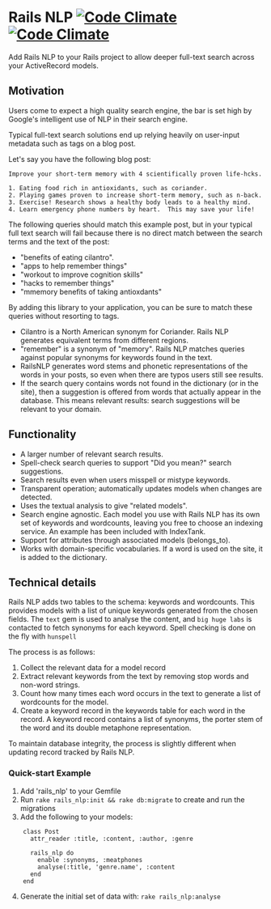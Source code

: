 Rails NLP [![Code Climate](https://codeclimate.com/github/hale/rails_nlp.png)](https://codeclimate.com/github/hale/rails_nlp) [![Code Climate](https://codeclimate.com/github/hale/rails_nlp/coverage.png)](https://codeclimate.com/github/hale/rails_nlp)
===

Add Rails NLP to your Rails project to allow deeper full-text search across
your ActiveRecord models.

## Motivation

Users come to expect a high quality search engine, the bar is
set high by Google's intelligent use of NLP in their search engine.

Typical full-text search solutions end up relying heavily on user-input metadata
such as tags on a blog post.  

Let's say you have the following blog post:

    Improve your short-term memory with 4 scientifically proven life-hcks.

    1. Eating food rich in antioxidants, such as coriander.
    2. Playing games proven to increase short-term memory, such as n-back.
    3. Exercise! Research shows a healthy body leads to a healthy mind.
    4. Learn emergency phone numbers by heart.  This may save your life!

The following queries should match this example post, but in your typical
full text search will fail because there is no direct match between the search
terms and the text of the post:

* "benefits of eating cilantro".
* "apps to help remember things"
* "workout to improve cognition skills"
* "hacks to remember things"
* "mmemory benefits of taking antioxdants"

By adding this library to your application, you can be sure to match these
queries without resorting to tags.

* Cilantro is a North American synonym for Coriander.  Rails NLP generates
  equivalent terms from different regions.
* "remember" is a synonym of "memory".  Rails NLP matches queries against
  popular synonyms for keywords found in the text.
* RailsNLP generates word stems and phonetic representations of the words in
  your posts, so even when there are typos users still see results.
* If the search query contains words not found in the dictionary (or in the
  site), then a suggestion is offered from words that actually appear in the
  database.  This means relevant results: search suggestions will be relevant to
  your domain.

## Functionality

* A larger number of relevant search results.
* Spell-check search queries to support "Did you mean?" search suggestions.
* Search results even when users misspell or mistype keywords.
* Transparent operation; automatically updates models when changes are detected.
* Uses the textual analysis to give "related models".
* Search engine agnostic.  Each model you use with Rails NLP has its own set of
  keywords and wordcounts, leaving you free to choose an indexing service. An
  example has been included with IndexTank.
* Support for attributes through associated models (belongs\_to).
* Works with domain-specific vocabularies.  If a word is used on the site, it is
  added to the dictionary.

## Technical details

Rails NLP adds two tables to the schema: keywords and wordcounts.  This provides
models with a list of unique keywords generated from the chosen fields.  The
`text` gem is used to analyse the content, and `big huge labs` is contacted to
fetch synonyms for each keyword. Spell checking is done on the fly with
`hunspell`

The process is as follows:

1. Collect the relevant data for a model record
2. Extract relevant keywords from the text by removing stop words and non-word
   strings.
3. Count how many times each word occurs in the text to generate a list of
   wordcounts for the model.
4. Create a keyword record in the keywords table for each word in the record. A
   keyword record contains a list of synonyms, the porter stem of the word and
   its double metaphone representation.

To maintain database integrity, the process is slightly different when updating
record tracked by Rails NLP.

### Quick-start Example

1. Add 'rails\_nlp' to your Gemfile
2. Run `rake rails_nlp:init && rake db:migrate` to create and run the migrations
3. Add the following to your models:

````
    class Post
      attr_reader :title, :content, :author, :genre

      rails_nlp do
        enable :synonyms, :meatphones
        analyse(:title, 'genre.name', :content
      end
    end
````

4. Generate the initial set of data with: `rake rails_nlp:analyse`
